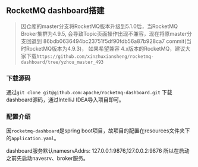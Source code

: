
## RocketMQ dashboard搭建

>因仓库的master分支将RocketMQ版本升级到5.1.0后，当RocketMQ Broker集群为4.9.5, 会导致Topic页面操作出现不兼容，现在将原master分支回退到 86bdb0636494bc23751f5df90fdb56a87b928ca7 commit(当时RocketMQ版本为4.9.3)， 如果希望兼容 4.x版本的RocketMQ，建议大家下载`https://github.com/xinzhuxiansheng/rocketmq-dashboard/tree/yzhou_master_493`

### 下载源码
通过`git clone git@github.com:apache/rocketmq-dashboard.git` 下载dashboard源码，通过IntelliJ IDEA导入项目即可。

### 配置介绍
因`rocketmq-dashboard`是spring boot项目，故项目的配置在resources文件夹下的`application.yaml`。

dashboard服务默认namesrvAddrs: 127.0.0.1:9876,127.0.0.2:9876 所以在启动之前先启动navesrv、broker服务。



